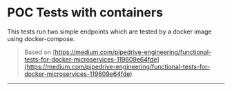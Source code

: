 # POC Tests with containers

This tests run two simple endpoints which are tested by a docker image using docker-compose.

> Based on [https://medium.com/pipedrive-engineering/functional-tests-for-docker-microservices-119609e64fde](https://medium.com/pipedrive-engineering/functional-tests-for-docker-microservices-119609e64fde)

---

<script id="asciicast-Qxv17KOfHZkfLQsuxc5A8RYxZ" src="https://asciinema.org/a/Qxv17KOfHZkfLQsuxc5A8RYxZ.js" async></script>
